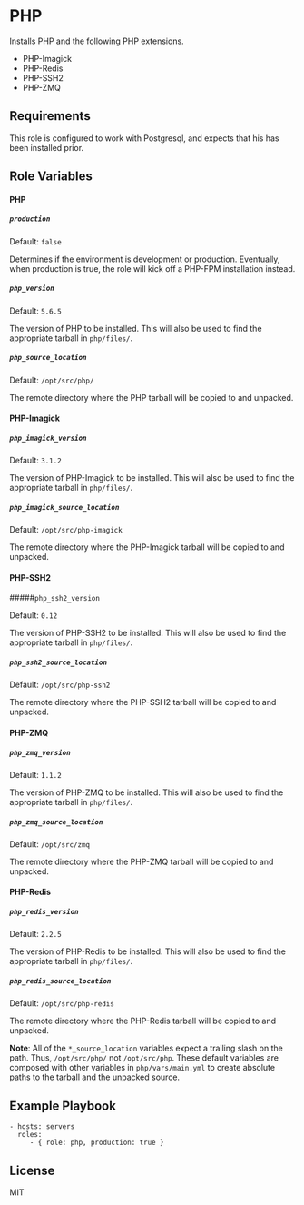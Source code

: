 PHP
=========

Installs PHP and the following PHP extensions.

- PHP-Imagick
- PHP-Redis
- PHP-SSH2
- PHP-ZMQ

Requirements
------------

This role is configured to work with Postgresql, and expects that his has been installed prior.

Role Variables
--------------

#### PHP

##### `production`

Default: `false`

Determines if the environment is development or production. Eventually, when production is true, the role will kick off a PHP-FPM installation instead.

##### `php_version`

Default: `5.6.5`

The version of PHP to be installed. This will also be used to find the appropriate tarball in `php/files/`.

##### `php_source_location`

Default: `/opt/src/php/`

The remote directory where the PHP tarball will be copied to and unpacked.

#### PHP-Imagick

##### `php_imagick_version`

Default: `3.1.2`

The version of PHP-Imagick to be installed. This will also be used to find the appropriate tarball in `php/files/`.

##### `php_imagick_source_location`

Default: `/opt/src/php-imagick`

The remote directory where the PHP-Imagick tarball will be copied to and unpacked.

#### PHP-SSH2

#####`php_ssh2_version`

Default: `0.12`

The version of PHP-SSH2 to be installed. This will also be used to find the appropriate tarball in `php/files/`.

##### `php_ssh2_source_location`

Default: `/opt/src/php-ssh2`

The remote directory where the PHP-SSH2 tarball will be copied to and unpacked.

#### PHP-ZMQ

##### `php_zmq_version`

Default: `1.1.2`

The version of PHP-ZMQ to be installed. This will also be used to find the appropriate tarball in `php/files/`.

##### `php_zmq_source_location`

Default: `/opt/src/zmq`

The remote directory where the PHP-ZMQ tarball will be copied to and unpacked.

#### PHP-Redis

##### `php_redis_version`

Default: `2.2.5`

The version of PHP-Redis to be installed. This will also be used to find the appropriate tarball in `php/files/`.

##### `php_redis_source_location`

Default: `/opt/src/php-redis`

The remote directory where the PHP-Redis tarball will be copied to and unpacked.


**Note**: All of the `*_source_location` variables expect a trailing slash on the path. Thus, `/opt/src/php/` not `/opt/src/php`. These default variables are composed with other variables in `php/vars/main.yml` to create absolute paths to the tarball and the unpacked source. 

Example Playbook
----------------

    - hosts: servers
      roles:
         - { role: php, production: true }

License
-------

MIT

